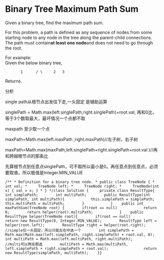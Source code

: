 # Binary Tree Maximum Path Sum

Given a binary tree, find the maximum path sum.

For this problem, a path is defined as any sequence of nodes from some starting node to any node in the tree along the parent-child connections. The path must contain**at least one node**and does not need to go through the root.

For example:  
Given the below binary tree,

```text
       1      / \     2   3
```

Return`6`.

分析

single path从根节点出发往下走,一头固定 是辅助运算

singlePath = Math.max\(left.singlePath,right.singlePath\)+root.val; 再和0比，等于3个数取最大，最坏情况一个点都不取

maxpath 至少取一个点

maxPath=Math.max\(left.maxPath ,right.maxPath\)//左子树，右子树

maxPath=Math.max\(maxPath,left.singlePath+right.singlePath+root.val \)//再和跨越根节点的那条比

先算根节点到任意点singlePath，可不取所以最小是0。再任意点到任意点，必须要取值，所以极值是Integer.MIN\_VALUE

```text
/** * Definition for a binary tree node. * public class TreeNode { *     int val; *     TreeNode left; *     TreeNode right; *     TreeNode(int x) { val = x; } * } */class Solution {     private class ResultType{        int simplePath;        int multiPath;        public ResultType(int simplePath, int multiPath){            this.simplePath = simplePath;            this.multiPath = multiPath;        }            }    public int maxPathSum(TreeNode root) {        if(root == null)            return 0;        return helper(root).multiPath;            }    public ResultType helper(TreeNode root){        if(root == null)            return new ResultType(0, Integer.MIN_VALUE);        ResultType left = helper(root.left);        ResultType right = helper(root.right);        //simple仅一头固定，所以只能左右中选一个        int simplePath =  Math.max(Math.max(left.simplePath, right.simplePath) + root.val, 0);                int multiPath = Math.max(left.multiPath, right.multiPath);        //multi可以两支都选        multiPath = Math.max(multiPath, left.simplePath + right.simplePath + root.val);                return new ResultType(simplePath, multiPath);    }}
```

